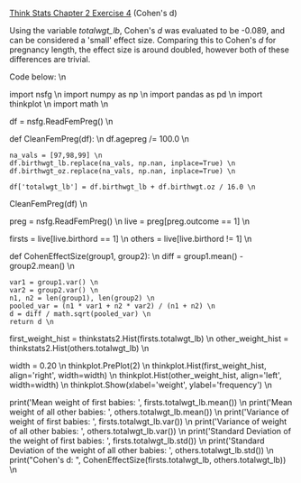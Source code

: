 [Think Stats Chapter 2 Exercise 4](http://greenteapress.com/thinkstats2/html/thinkstats2003.html#toc24) (Cohen's d)

Using the variable _totalwgt_lb_, Cohen's _d_ was evaluated to be -0.089, and can be considered a 'small' effect size. Comparing this to Cohen's _d_ for pregnancy length, the effect size is around doubled, however both of these differences are trivial.

Code below: \n

import nsfg \n
import numpy as np \n
import pandas as pd \n
import thinkplot \n
import math \n

df = nsfg.ReadFemPreg() \n

def CleanFemPreg(df): \n
    df.agepreg /= 100.0 \n
    
    na_vals = [97,98,99] \n
    df.birthwgt_lb.replace(na_vals, np.nan, inplace=True) \n
    df.birthwgt_oz.replace(na_vals, np.nan, inplace=True) \n
     
    df['totalwgt_lb'] = df.birthwgt_lb + df.birthwgt.oz / 16.0 \n
    
CleanFemPreg(df) \n

preg = nsfg.ReadFemPreg() \n
live = preg[preg.outcome == 1] \n

firsts = live[live.birthord == 1] \n
others = live[live.birthord != 1] \n

def CohenEffectSize(group1, group2): \n
    diff = group1.mean() - group2.mean() \n
    
    var1 = group1.var() \n
    var2 = group2.var() \n
    n1, n2 = len(group1), len(group2) \n
    pooled_var = (n1 * var1 + n2 * var2) / (n1 + n2) \n
    d = diff / math.sqrt(pooled_var) \n
    return d \n

first_weight_hist = thinkstats2.Hist(firsts.totalwgt_lb) \n
other_weight_hist = thinkstats2.Hist(others.totalwgt_lb) \n

width = 0.20 \n
thinkplot.PrePlot(2) \n
thinkplot.Hist(first_weight_hist, align='right', width=width) \n
thinkplot.Hist(other_weight_hist, align='left', width=width) \n
thinkplot.Show(xlabel='weight', ylabel='frequency') \n

print('Mean weight of first babies: ', firsts.totalwgt_lb.mean()) \n
print('Mean weight of all other babies: ', others.totalwgt_lb.mean()) \n
print('Variance of weight of first babies: ', firsts.totalwgt_lb.var()) \n
print('Variance of weight of all other babies: ', others.totalwgt_lb.var()) \n
print('Standard Deviation of the weight of first babies: ', firsts.totalwgt_lb.std()) \n
print('Standard Deviation of the weight of all other babies: ', others.totalwgt_lb.std()) \n
print("Cohen's d: ", CohenEffectSize(firsts.totalwgt_lb, others.totalwgt_lb)) \n
